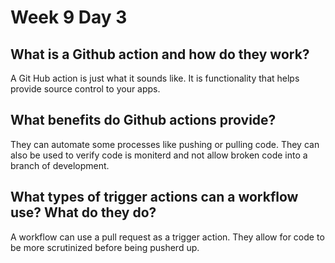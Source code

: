 # Week 9 Day 3

## What is a Github action and how do they work?
A Git Hub action is just what it sounds like. It is functionality that helps provide source control to your apps.
## What benefits do Github actions provide?
They can automate some processes like pushing or pulling code. They can also be used to verify code is moniterd and not allow broken code into a branch of development.
## What types of trigger actions can a workflow use? What do they do?
A workflow can use a pull request as a trigger action. They allow for code to be more scrutinized before being pusherd up.